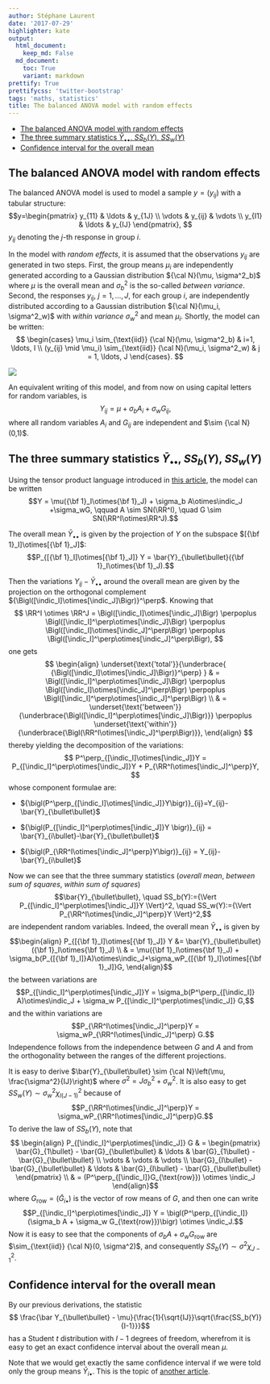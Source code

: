 ```yaml
---
author: Stéphane Laurent
date: '2017-07-29'
highlighter: kate
output:
  html_document:
    keep_md: False
  md_document:
    toc: True
    variant: markdown
prettify: True
prettifycss: 'twitter-bootstrap'
tags: 'maths, statistics'
title: The balanced ANOVA model with random effects
---
```


-   [The balanced ANOVA model with random
    effects](#the-balanced-anova-model-with-random-effects)
-   [The three summary statistics $\bar{Y}_{\bullet\bullet}$, $SS_b(Y)$,
    $SS_w(Y)$](#the-three-summary-statistics-bary_bulletbullet-ss_by-ss_wy)
-   [Confidence interval for the overall
    mean](#confidence-interval-for-the-overall-mean)

$\newcommand{\indic}{\mathbf{1}}$
$\newcommand{\perpoplus}{\overset{\perp}{\oplus}}$
$\newcommand{\RR}{\mathbb{R}}$

The balanced ANOVA model with random effects
--------------------------------------------

The balanced ANOVA model is used to model a sample $y=(y_{ij})$ with a
tabular structure: $$y=\begin{pmatrix}
y_{11} & \ldots & y_{1J} \\
\vdots & y_{ij} & \vdots \\
y_{I1} & \ldots & y_{IJ}
\end{pmatrix},
$$ $y_{ij}$ denoting the $j$-th response in group $i$.

In the model with *random effects*, it is assumed that the observations
$y_{ij}$ are generated in two steps. First, the group means $\mu_i$ are
independently generated according to a Gaussian distribution
${\cal N}(\mu, \sigma^2_b)$ where $\mu$ is the overall mean and
$\sigma^2_b$ is the so-called *between variance*. Second, the responses
$y_{ij}$, $j =1,\ldots,J$, for each group $i$, are independently
distributed according to a Gaussian distribution
${\cal N}(\mu_i, \sigma^2_w)$ with *within variance* $\sigma^2_w$ and
mean $\mu_i$. Shortly, the model can be written: $$
\begin{cases}
\mu_i \sim_{\text{iid}} {\cal N}(\mu, \sigma^2_b) & i=1, \ldots, I \\
 (y_{ij} \mid \mu_i) \sim_{\text{iid}} {\cal N}(\mu_i, \sigma^2_w) 
 & j = 1, \ldots, J 
\end{cases}.
$$

![](./figures/AV1random-anovarandommodel-1.png)

An equivalent writing of this model, and from now on using capital
letters for random variables, is
$$Y_{ij} = \mu + \sigma_bA_{i} + \sigma_wG_{ij},$$ where all random
variables $A_i$ and $G_{ij}$ are independent and $\sim {\cal N}(0,1)$.

The three summary statistics $\bar{Y}_{\bullet\bullet}$, $SS_b(Y)$, $SS_w(Y)$
-----------------------------------------------------------------------------

Using the tensor product language introduced in [this
article](http://stla.github.io/stlapblog/posts/Anova1fixed.html), the
model can be written
$$Y = \mu({\bf 1}_I\otimes{\bf 1}_J) + \sigma_b A\otimes\indic_J +\sigma_wG, 
\qquad A \sim SN(\RR^I), \quad G \sim SN(\RR^I\otimes\RR^J).$$

The overall mean $\bar{Y}_{\bullet\bullet}$ is given by the projection
of $Y$ on the subspace $[{\bf 1}_I]\otimes[{\bf 1}_J]$:\
$$P_{[{\bf 1}_I]\otimes[{\bf 1}_J]} Y = \bar{Y}_{\bullet\bullet}({\bf 1}_I\otimes{\bf 1}_J).$$

Then the variations $Y_{ij}-\bar{Y}_{\bullet\bullet}$ around the overall
mean are given by the projection on the orthogonal complement
${\Bigl([\indic_I]\otimes[\indic_J]\Bigr)}^\perp$. Knowing that $$
\RR^I \otimes \RR^J  = 
\Bigl([\indic_I]\otimes[\indic_J]\Bigr) 
\perpoplus \Bigl([\indic_I]^\perp\otimes[\indic_J]\Bigr) 
\perpoplus \Bigl([\indic_I]\otimes[\indic_J]^\perp\Bigr) 
\perpoplus \Bigl([\indic_I]^\perp\otimes[\indic_J]^\perp\Bigr),
$$ one gets $$
\begin{align}
\underset{\text{'total'}}{\underbrace{ {\Bigl([\indic_I]\otimes[\indic_J]\Bigr)}^\perp} }  & = 
\Bigl([\indic_I]^\perp\otimes[\indic_J]\Bigr) 
\perpoplus \Bigl([\indic_I]\otimes[\indic_J]^\perp\Bigr) 
\perpoplus \Bigl([\indic_I]^\perp\otimes[\indic_J]^\perp\Bigr) \\
& =  \underset{\text{'between'}}{\underbrace{\Bigl([\indic_I]^\perp\otimes[\indic_J]\Bigr)}} 
\perpoplus 
\underset{\text{'within'}}{\underbrace{\Bigl(\RR^I\otimes[\indic_J]^\perp\Bigr)}},
\end{align}
$$ thereby yielding the decomposition of the variations: $$
P^\perp_{[\indic_I]\otimes[\indic_J]}Y = 
P_{[\indic_I]^\perp\otimes[\indic_J]}Y + P_{\RR^I\otimes[\indic_J]^\perp}Y,
$$ whose component formulae are:

-   ${\bigl(P^\perp_{[\indic_I]\otimes[\indic_J]}Y\bigr)}_{ij}=Y_{ij}-\bar{Y}_{\bullet\bullet}$

-   ${\bigl(P_{[\indic_I]^\perp\otimes[\indic_J]}Y \bigr)}_{ij} = \bar{Y}_{i\bullet}-\bar{Y}_{\bullet\bullet}$

-   ${\bigl(P_{\RR^I\otimes[\indic_J]^\perp}Y\bigr)}_{ij} = Y_{ij}-\bar{Y}_{i\bullet}$

Now we can see that the three summary statistics (*overall mean*,
*between sum of squares*, *within sum of squares*)
$$\bar{Y}_{\bullet\bullet}, \quad 
SS_b(Y):={\Vert P_{[\indic_I]^\perp\otimes[\indic_J]}Y  \Vert}^2, \quad 
SS_w(Y):={\Vert P_{\RR^I\otimes[\indic_J]^\perp}Y \Vert}^2,$$ are
independent random variables. Indeed, the overall mean
$\bar{Y}_{\bullet\bullet}$ is given by $$\begin{align}
P_{[{\bf 1}_I]\otimes[{\bf 1}_J]} Y &= \bar{Y}_{\bullet\bullet}({\bf 1}_I\otimes{\bf 1}_J) \\
& =  
\mu({\bf 1}_I\otimes{\bf 1}_J) + \sigma_b(P_{[{\bf 1}_I]}A)\otimes\indic_J+\sigma_wP_{[{\bf 1}_I]\otimes[{\bf 1}_J]}G,
\end{align}$$ the between variations are
$$P_{[\indic_I]^\perp\otimes[\indic_J]}Y 
= \sigma_b(P^\perp_{[\indic_I]} A)\otimes\indic_J + \sigma_w P_{[\indic_I]^\perp\otimes[\indic_J]} G,$$
and the within variations are $$P_{\RR^I\otimes[\indic_J]^\perp}Y 
= \sigma_wP_{\RR^I\otimes[\indic_J]^\perp} G.$$ Independence follows
from the independence between $G$ and $A$ and from the orthogonality
between the ranges of the different projections.

It is easy to derive
$\bar{Y}_{\bullet\bullet} \sim {\cal N}\left(\mu, \frac{\sigma^2}{IJ}\right)$
where $\sigma^2=J\sigma^2_b+\sigma^2_w$. It is also easy to get
$SS_w(Y) \sim \sigma^2_w\chi^2_{I(J-1)}$ because of
$$P_{\RR^I\otimes[\indic_J]^\perp}Y = \sigma_wP_{\RR^I\otimes[\indic_J]^\perp}G.$$
To derive the law of $SS_b(Y)$, note that $$
\begin{align}
P_{[\indic_I]^\perp\otimes[\indic_J]} G 
& = \begin{pmatrix} 
\bar{G}_{1\bullet} - \bar{G}_{\bullet\bullet} & \ldots & \bar{G}_{1\bullet} - \bar{G}_{\bullet\bullet} \\
\vdots & \vdots & \vdots \\
\bar{G}_{I\bullet} - \bar{G}_{\bullet\bullet} & \ldots & \bar{G}_{I\bullet} - \bar{G}_{\bullet\bullet} 
\end{pmatrix} \\
& = (P^\perp_{[\indic_I]}G_{\text{row}}) \otimes \indic_J
\end{align}$$ where $G_{\text{row}} = (\bar{G}_{i\bullet})$ is the
vector of row means of $G$, and then one can write\
$$P_{[\indic_I]^\perp\otimes[\indic_J]} Y 
= \bigl(P^\perp_{[\indic_I]}(\sigma_b A + \sigma_w G_{\text{row}})\bigr) \otimes \indic_J.$$
Now it is easy to see that the components of
$\sigma_b A + \sigma_w G_{\text{row}}$ are
$\sim_{\text{iid}} {\cal N}(0, \sigma^2)$, and consequently
$SS_b(Y) \sim \sigma^2\chi^2_{J-1}$.

Confidence interval for the overall mean
----------------------------------------

By our previous derivations, the statistic
$$ \frac{\bar Y_{\bullet\bullet}  - \mu}{\frac{1}{\sqrt{IJ}}\sqrt{\frac{SS_b(Y)}{I-1}}}$$
has a Student $t$ distribution with $I-1$ degrees of freedom, wherefrom
it is easy to get an exact confidence interval about the overall mean
$\mu$.

Note that we would get exactly the same confidence interval if we were
told only the group means $\bar{Y}_{i\bullet}$. This is the topic of
[another
article](http://stla.github.io/stlapblog/posts/ModelReduction.html).
